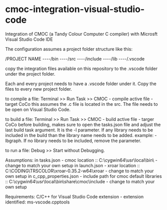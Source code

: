 # cmoc-integration-visual-studio-code
Integration of CMOC (a Tandy Colour Computer C compiler) with Microsft Visual Studio Code IDE

The configuration assumes a project folder structure like this:

/PROJECT NAME
----/bin
----/src
----/include
----/lib
----/.vscode

copy the integration files available on this repository to the .vscode folder under the project folder.

Each and every project needs to have a .vscode folder under it. Copy the files to every new project folder.

to compile a file: Terminal >> Run Task >> CMOC - compile active file - target CoCo
this assumes the .c file is located in the src. The file needs to be open on Visual Studio Code.

to build a file: Terminal >> Run Task >> CMOC - build active file - targer CoCo
before building, makes sure to open the tasks.json file and adjust the last build task argument. It is the -l parameter. If any library needs to be included in the build than the library name needs to be added. example: -lbgraph. If no library needs to be included, remove the parameter.

to run a file: 
Debug >> Start without Debugging.


Assumptions:
in tasks.json - cmoc location :: C:\\cygwin64\\usr\\local\\bin\ - change to match your own setup
in launch.json - xroar location :: C:\\CODING\\TRSCOLOR\\xroar-0.35.2-w64\\xroar - change to match your own setup
in c_cpp_properties.json - include path for cmoc default libraries :: C:\\cygwin64\\usr\\local\\bin\\share\\cmoc\\include - change to match your own setup 

Requirements:
C/C++ for Visual Studio Code extension - extension identified: ms-vscode.cpptools

